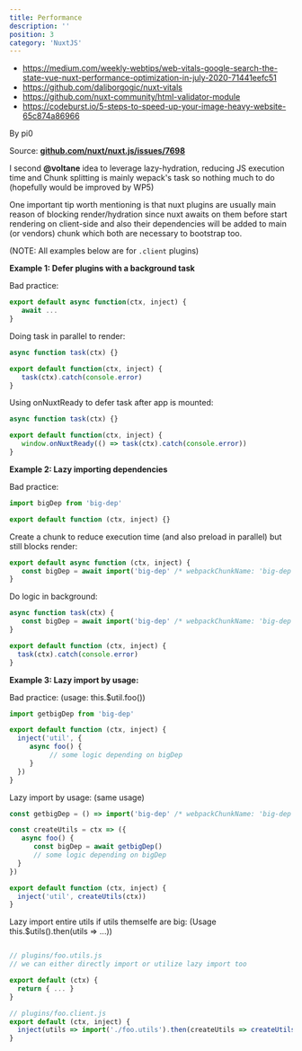 ```yaml
---
title: Performance
description: ''
position: 3
category: 'NuxtJS'
---
```


- <https://medium.com/weekly-webtips/web-vitals-google-search-the-state-vue-nuxt-performance-optimization-in-july-2020-71441eefc51>
- <https://github.com/daliborgogic/nuxt-vitals>
- <https://github.com/nuxt-community/html-validator-module>
- <https://codeburst.io/5-steps-to-speed-up-your-image-heavy-website-65c874a86966>

<alert type="info"> By pi0

Source: [**github.com/nuxt/nuxt.js/issues/7698**](https://github.com/nuxt/nuxt.js/issues/7698#issuecomment-717449755)

I second **@voltane** idea to leverage lazy-hydration, reducing JS execution time and Chunk splitting is mainly wepack's task so nothing much to do (hopefully would be improved by WP5)

One important tip worth mentioning is that nuxt plugins are usually main reason of blocking render/hydration since nuxt awaits on them before start rendering on client-side and also their dependencies will be added to main (or vendors) chunk which both are necessary to bootstrap too.

(NOTE: All examples below are for `.client` plugins)

**Example 1: Defer plugins with a background task**

Bad practice:

```js
export default async function(ctx, inject) {
   await ...
}
```

Doing task in parallel to render:

```js
async function task(ctx) {}

export default function(ctx, inject) {
   task(ctx).catch(console.error)
}
```

Using onNuxtReady to defer task after app is mounted:

```js
async function task(ctx) {}

export default function(ctx, inject) {
   window.onNuxtReady(() => task(ctx).catch(console.error))
}
```

**Example 2: Lazy importing dependencies**

Bad practice:

```js
import bigDep from 'big-dep'

export default function (ctx, inject) {}
```

Create a chunk to reduce execution time (and also preload in parallel) but still blocks render:

```js
export default async function (ctx, inject) {
   const bigDep = await import('big-dep' /* webpackChunkName: 'big-dep' */)
}
```

Do logic in background:

```js
async function task(ctx) {
   const bigDep = await import('big-dep' /* webpackChunkName: 'big-dep' */)
}

export default function (ctx, inject) {
  task(ctx).catch(console.error)
}
```

**Example 3: Lazy import by usage:**

Bad practice: (usage: this.$util.foo())

```js
import getbigDep from 'big-dep'

export default function (ctx, inject) {
  inject('util', {
     async foo() {
          // some logic depending on bigDep
     }
  })
}
```

Lazy import by usage: (same usage)

```js
const getbigDep = () => import('big-dep' /* webpackChunkName: 'big-dep' */)

const createUtils = ctx => ({
   async foo() {
      const bigDep = await getbigDep()
      // some logic depending on bigDep
  }
})

export default function (ctx, inject) {
  inject('util', createUtils(ctx))
}
```

Lazy import entire utils if utils themselfe are big: (Usage this.$utils().then(utils => ...))

```js

// plugins/foo.utils.js
// we can either directly import or utilize lazy import too

export default (ctx) {
  return { ... }
}
```

```js
// plugins/foo.client.js
export default (ctx, inject) {
  inject(utils => import('./foo.utils').then(createUtils => createUtils(ctx))
}
```
